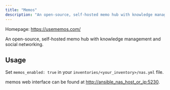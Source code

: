 ```yaml
---
title: "Memos"
description: "An open-source, self-hosted memo hub with knowledge management and social networking"
---
```


Homepage: <https://usememos.com/>

An open-source, self-hosted memo hub with knowledge management and social networking.

## Usage

Set `memos_enabled: true` in your `inventories/<your_inventory>/nas.yml` file.

memos web interface can be found at <http://ansible_nas_host_or_ip:5230>.
